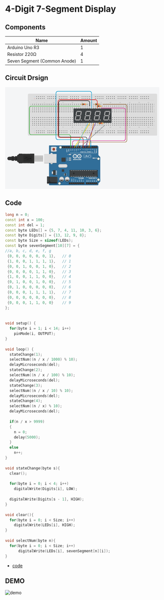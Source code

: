 # 4-Digit 7-Segment Display

## Components
|Name|Amount|
|-|-|
|Arduino Uno R3|1|
|Resistor 220Ω|4|
|Seven Segment (Common Anode)|1|

## Circuit Drsign
![circuit_design](https://github.com/Offliners/Arduino-Projects/blob/main/Projects/005/005_circuit_design.PNG)

## Code
```C++
long n = 0;
const int x = 100;
const int del = 1;
const byte LEDs[] = {5, 7, 4, 11, 10, 3, 6};
const byte Digits[] = {13, 12, 9, 8};
const byte Size = sizeof(LEDs);
const byte sevenSegment[10][7] = {
//a, b, c, d, e, f, g
 {0, 0, 0, 0, 0, 0, 1},   // 0
 {1, 0, 0, 1, 1, 1, 1},   // 1
 {0, 0, 1, 0, 0, 1, 0},   // 2
 {0, 0, 0, 0, 1, 1, 0},   // 3
 {1, 0, 0, 1, 1, 0, 0},   // 4
 {0, 1, 0, 0, 1, 0, 0},   // 5
 {0, 1, 0, 0, 0, 0, 0},   // 6
 {0, 0, 0, 1, 1, 1, 1},   // 7
 {0, 0, 0, 0, 0, 0, 0},   // 8
 {0, 0, 0, 1, 1, 0, 0}    // 9
};


void setup() {
  for(byte i = 1; i < 14; i++)
    pinMode(i, OUTPUT);
}

void loop() {
  stateChange(1);
  selectNum((n / x / 1000) % 10);
  delayMicroseconds(del);
  stateChange(2);
  selectNum((n / x / 100) % 10);
  delayMicroseconds(del);
  stateChange(3);
  selectNum((n / x / 10) % 10);
  delayMicroseconds(del);
  stateChange(4);
  selectNum((n / x) % 10);
  delayMicroseconds(del);

  if(n / x > 9999)
  {
    n = 0;
    delay(5000);
  }
  else
    n++;
}

void stateChange(byte s){
  clear();

  for(byte i = 0; i < 4; i++)
    digitalWrite(Digits[i], LOW);

  digitalWrite(Digits[s - 1], HIGH);
}

void clear(){
  for(byte i = 0; i < Size; i++)
    digitalWrite(LEDs[i], HIGH);
}

void selectNum(byte n){
  for(byte i = 0; i < Size; i++)
      digitalWrite(LEDs[i], sevenSegment[n][i]);
}
```
* [code](005.ino)

## DEMO
![demo](https://github.com/Offliners/Arduino-Projects/blob/main/Projects/005/005_demo.gif)
